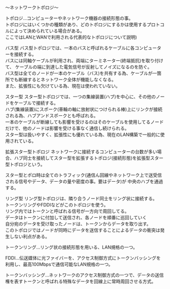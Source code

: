 〜ネットワークトポロジ〜

トポロジ…コンピューターやネットワーク機器の接続形態の事。<br>
トポロジにはいくつかの種類があり、どのトポロジにするかは使用するプロトコルによって決められている場合がある。<br>
ここではLANとWANで利用される代表的なトポロジについて説明)<br>

バス型
バス型トポロジでは、一本のバスと呼ばれるケーブルに各コンピューターを接続する。<br>
バスには同軸ケーブルが利用され、両端にターミネーター(終端抵抗)を取り付けて、
ケーブルの端に到達した電気信号が反射してノイズになるのを防ぐ。<br>
バス型は全てのノードが一本のケーブル（バス)を共有する為、ケーブルが一箇所でも断線するとネットワーク全体が機能しなくなる。<br>
また、拡張性にも欠けている為、現在は使われていない。<br>

スター型
スター型トポロジでは、一つの集線装置(ハブ)を中心に、その他のノードをケーブルで接続する。<br>
ハブ(集線装置)にスポーク(車輪の軸に放射状につけられる棒)上にリンクが接続される為、ハブアンドスポークとも呼ばれる。<br>
一本のケーブルが断線しても影響を受けるのはそのケーブルを使用してるノードだけで、他のノードは影響を受ける事なく通信し続けられる。<br>
スター型は扱いやすく、拡張性にも優れている為、現在のLAN構築で一般的に使用されている。<br>

拡張スター型トポロジ
ネットワークに接続するコンピューターの台数が多い場合、ハブ同士を接続してスター型を拡張するトポロジ(接続形態)を拡張型スター型トポロジという。<br>

スター型とポロ時は全てのトラフィック(通信ん回線やネットワーク上で送受信される信号やデータ、データの量や密度の事。要はデータ)が
中央のハブを通過する。<br>

リング型
リング型トポロジは、隣り合うノード同士をリング状に接続する。<br>
トークンリングやFDDIなどがこのトポロジを使う。<br>
リング内ではトークンと呼ばれる信号が一方向で周回してる。<br>
データはトークンに付加して送信され、各ノードを順番に巡回していく<br>
自分宛のデータを受け取ったノードは、トークンからデータを取り出す。<br>
このトポロジではノードが同時にデータを送信することによるデータの衝突は発生しない利点がある。<br>

トークンリング…リング状の接続形態を用いる、LAN規格の一つ。<br>

FDDI…伝送媒体に光ファイバーを、アクセス制御方式にトークンバッシングを利用し、最高100Mbpsで通信可能なLAN規格の一つ。<br>

トークンバッシング…ネットワークのアクセス制御方式の一つで、データの送信権を表すトークンと呼ばれる特殊なデータを回線上に常時周回させる方式。<br>
